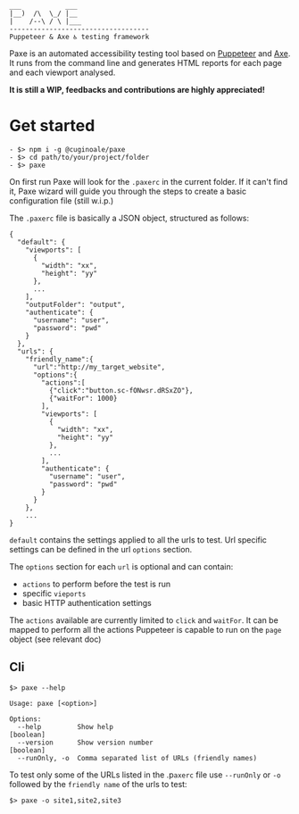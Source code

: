 ``` 
___           ___
|__)  /\  \_/ |__
|    /--\ / \ |___            
-----------------------------------
Puppeteer & Axe ♿ testing framework
```
Paxe is an automated accessibility testing tool based on [Puppeteer](https://github.com/GoogleChrome/puppeteer) and [Axe](https://github.com/dequelabs/axe-core).
It runs from the command line and generates HTML reports for each page and each viewport analysed.

**It is still a WIP, feedbacks and contributions are highly appreciated!**

# Get started
```shell
- $> npm i -g @cuginoale/paxe
- $> cd path/to/your/project/folder
- $> paxe
```

On first run Paxe will look for the `.paxerc` in the current folder. If it can't find it, Paxe wizard will guide you through the steps to create a basic configuration file (still w.i.p.)

The `.paxerc` file is basically a JSON object, structured as follows:
```jsonc
{
  "default": {
    "viewports": [
      {
        "width": "xx",
        "height": "yy"
      },
      ...
    ],
    "outputFolder": "output",
    "authenticate": {
      "username": "user",
      "password": "pwd"
    }
  },
  "urls": {
    "friendly_name":{
      "url":"http://my_target_website",
      "options":{
        "actions":[
          {"click":"button.sc-fONwsr.dRSxZO"},
          {"waitFor": 1000}
        ],
        "viewports": [
          {
            "width": "xx",
            "height": "yy"
          },
          ...
        ],
        "authenticate": {
          "username": "user",
          "password": "pwd"
        }
      }
    },
    ...
}
```

`default` contains the settings applied to all the urls to test.
Url specific settings can be defined in the url `options` section.

The `options` section for each `url` is optional and can contain:
- `actions` to perform before the test is run
- specific `vieports`
- basic HTTP authentication settings

The `actions` available are currently limited to `click` and `waitFor`. It can be mapped to perform all the actions Puppeteer is capable to run on the `page` object (see relevant doc)

## Cli
```shell
$> paxe --help

Usage: paxe [<option>]

Options:
  --help         Show help                                             [boolean]
  --version      Show version number                                   [boolean]
  --runOnly, -o  Comma separated list of URLs (friendly names)
```
To test only some of the URLs listed in the .p`axerc` file use `--runOnly` or `-o` followed by the `friendly name` of the urls to test:

```shell
$> paxe -o site1,site2,site3
```
